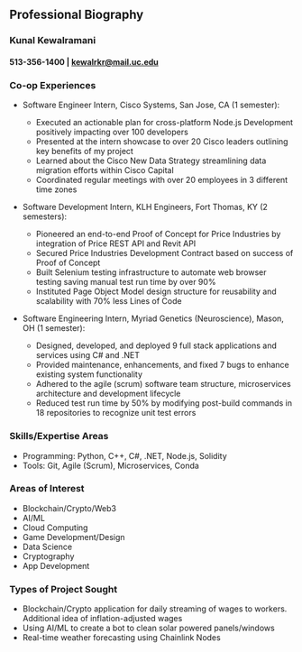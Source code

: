 ## Professional Biography

### Kunal Kewalramani
#### 513-356-1400 | kewalrkr@mail.uc.edu

### Co-op Experiences

* Software Engineer Intern, Cisco Systems, San Jose, CA (1 semester):
  * Executed an actionable plan for cross-platform Node.js Development positively impacting over 100 developers
  * Presented at the intern showcase to over 20 Cisco leaders outlining key benefits of my project
  * Learned about the Cisco New Data Strategy streamlining data migration efforts within Cisco Capital
  * Coordinated regular meetings with over 20 employees in 3 different time zones
  
* Software Development Intern, KLH Engineers, Fort Thomas, KY (2 semesters):
  * Pioneered an end-to-end Proof of Concept for Price Industries by integration of Price REST API and Revit API
  * Secured Price Industries Development Contract based on success of Proof of Concept
  * Built Selenium testing infrastructure to automate web browser testing saving manual test run time by over 90%
  * Instituted Page Object Model design structure for reusability and scalability with 70% less Lines of Code

* Software Engineering Intern, Myriad Genetics (Neuroscience), Mason, OH (1 semester):
  * Designed, developed, and deployed 9 full stack applications and services using C# and .NET
  * Provided maintenance, enhancements, and fixed 7 bugs to enhance existing system functionality
  * Adhered to the agile (scrum) software team structure, microservices architecture and development lifecycle
  * Reduced test run time by 50% by modifying post-build commands in 18 repositories to recognize unit test errors
  
### Skills/Expertise Areas

* Programming: Python, C++, C#, .NET, Node.js, Solidity
* Tools: Git, Agile (Scrum), Microservices, Conda

### Areas of Interest

* Blockchain/Crypto/Web3
* AI/ML
* Cloud Computing
* Game Development/Design
* Data Science
* Cryptography
* App Development

### Types of Project Sought

* Blockchain/Crypto application for daily streaming of wages to workers. Additional idea of inflation-adjusted wages
* Using AI/ML to create a bot to clean solar powered panels/windows
* Real-time weather forecasting using Chainlink Nodes
